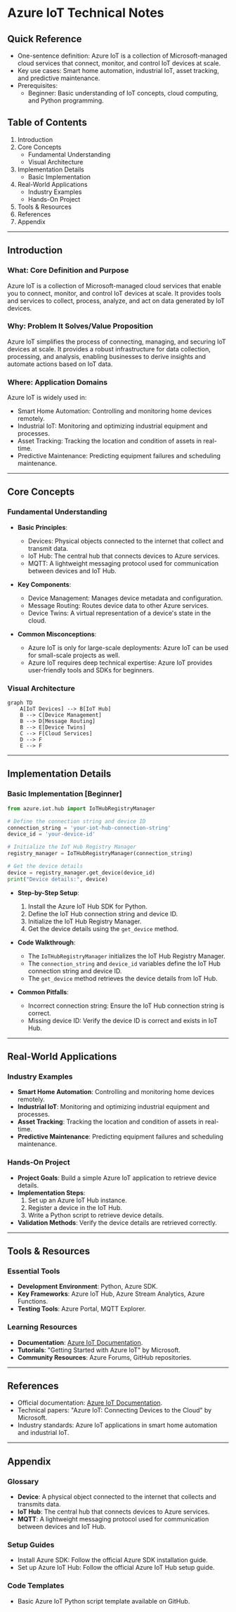 # Azure IoT Technical Notes
<!-- [Illustration showing a high-level overview of Azure IoT, including devices, the IoT Hub, and cloud services.] -->

## Quick Reference
- One-sentence definition: Azure IoT is a collection of Microsoft-managed cloud services that connect, monitor, and control IoT devices at scale.
- Key use cases: Smart home automation, industrial IoT, asset tracking, and predictive maintenance.
- Prerequisites:  
  - Beginner: Basic understanding of IoT concepts, cloud computing, and Python programming.

## Table of Contents
1. Introduction  
2. Core Concepts  
   - Fundamental Understanding  
   - Visual Architecture  
3. Implementation Details  
   - Basic Implementation  
4. Real-World Applications  
   - Industry Examples  
   - Hands-On Project  
5. Tools & Resources  
6. References  
7. Appendix  

---

## Introduction
### What: Core Definition and Purpose
Azure IoT is a collection of Microsoft-managed cloud services that enable you to connect, monitor, and control IoT devices at scale. It provides tools and services to collect, process, analyze, and act on data generated by IoT devices.

### Why: Problem It Solves/Value Proposition
Azure IoT simplifies the process of connecting, managing, and securing IoT devices at scale. It provides a robust infrastructure for data collection, processing, and analysis, enabling businesses to derive insights and automate actions based on IoT data.

### Where: Application Domains
Azure IoT is widely used in:
- Smart Home Automation: Controlling and monitoring home devices remotely.
- Industrial IoT: Monitoring and optimizing industrial equipment and processes.
- Asset Tracking: Tracking the location and condition of assets in real-time.
- Predictive Maintenance: Predicting equipment failures and scheduling maintenance.

---

## Core Concepts
### Fundamental Understanding
- **Basic Principles**:  
  - Devices: Physical objects connected to the internet that collect and transmit data.  
  - IoT Hub: The central hub that connects devices to Azure services.  
  - MQTT: A lightweight messaging protocol used for communication between devices and IoT Hub.  

- **Key Components**:  
  - Device Management: Manages device metadata and configuration.  
  - Message Routing: Routes device data to other Azure services.  
  - Device Twins: A virtual representation of a device's state in the cloud.  

- **Common Misconceptions**:  
  - Azure IoT is only for large-scale deployments: Azure IoT can be used for small-scale projects as well.  
  - Azure IoT requires deep technical expertise: Azure IoT provides user-friendly tools and SDKs for beginners.  

### Visual Architecture
```mermaid
graph TD
    A[IoT Devices] --> B[IoT Hub]
    B --> C[Device Management]
    B --> D[Message Routing]
    B --> E[Device Twins]
    C --> F[Cloud Services]
    D --> F
    E --> F
```

---

## Implementation Details
### Basic Implementation [Beginner]
```python
from azure.iot.hub import IoTHubRegistryManager

# Define the connection string and device ID
connection_string = 'your-iot-hub-connection-string'
device_id = 'your-device-id'

# Initialize the IoT Hub Registry Manager
registry_manager = IoTHubRegistryManager(connection_string)

# Get the device details
device = registry_manager.get_device(device_id)
print("Device details:", device)
```

- **Step-by-Step Setup**:  
  1. Install the Azure IoT Hub SDK for Python.  
  2. Define the IoT Hub connection string and device ID.  
  3. Initialize the IoT Hub Registry Manager.  
  4. Get the device details using the `get_device` method.  

- **Code Walkthrough**:  
  - The `IoTHubRegistryManager` initializes the IoT Hub Registry Manager.  
  - The `connection_string` and `device_id` variables define the IoT Hub connection string and device ID.  
  - The `get_device` method retrieves the device details from IoT Hub.  

- **Common Pitfalls**:  
  - Incorrect connection string: Ensure the IoT Hub connection string is correct.  
  - Missing device ID: Verify the device ID is correct and exists in IoT Hub.  

---

## Real-World Applications
### Industry Examples
- **Smart Home Automation**: Controlling and monitoring home devices remotely.  
- **Industrial IoT**: Monitoring and optimizing industrial equipment and processes.  
- **Asset Tracking**: Tracking the location and condition of assets in real-time.  
- **Predictive Maintenance**: Predicting equipment failures and scheduling maintenance.  

### Hands-On Project
- **Project Goals**: Build a simple Azure IoT application to retrieve device details.  
- **Implementation Steps**:  
  1. Set up an Azure IoT Hub instance.  
  2. Register a device in the IoT Hub.  
  3. Write a Python script to retrieve device details.  
- **Validation Methods**: Verify the device details are retrieved correctly.  

---

## Tools & Resources
### Essential Tools
- **Development Environment**: Python, Azure SDK.  
- **Key Frameworks**: Azure IoT Hub, Azure Stream Analytics, Azure Functions.  
- **Testing Tools**: Azure Portal, MQTT Explorer.  

### Learning Resources
- **Documentation**: [Azure IoT Documentation](https://docs.microsoft.com/en-us/azure/iot-hub/).  
- **Tutorials**: "Getting Started with Azure IoT" by Microsoft.  
- **Community Resources**: Azure Forums, GitHub repositories.  

---

## References
- Official documentation: [Azure IoT Documentation](https://docs.microsoft.com/en-us/azure/iot-hub/).  
- Technical papers: "Azure IoT: Connecting Devices to the Cloud" by Microsoft.  
- Industry standards: Azure IoT applications in smart home automation and industrial IoT.  

---

## Appendix
### Glossary
- **Device**: A physical object connected to the internet that collects and transmits data.  
- **IoT Hub**: The central hub that connects devices to Azure services.  
- **MQTT**: A lightweight messaging protocol used for communication between devices and IoT Hub.  

### Setup Guides
- Install Azure SDK: Follow the official Azure SDK installation guide.  
- Set up Azure IoT Hub: Follow the official Azure IoT Hub setup guide.  

### Code Templates
- Basic Azure IoT Python script template available on GitHub.  
